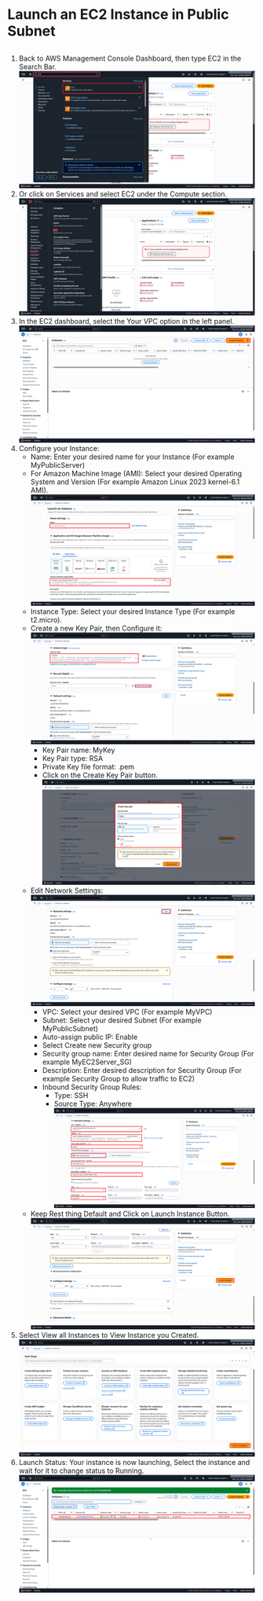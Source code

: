 # Launch an EC2 Instance in Public Subnet
##
1. Back to AWS Management Console Dashboard, then type EC2 in the Search Bar. ![Search_EC2](Images/Search_EC2.png)
2. Or click on Services and select EC2 under the Compute section. ![Services_EC2](Images/Services_EC2.png)
3. In the EC2 dashboard, select the Your VPC option in the left panel. ![Launch_EC2](Images/Launch_EC2.png)
4. Configure your Instance:
   - Name: Enter your desired name for your Instance (For example MyPublicServer)
   - For Amazon Machine Image (AMI): Select your desired Operating System and Version (For example Amazon Linux 2023 kernel-6.1 AMI). ![Configure_EC2_A](Images/Configure_EC2_A.png)
   - Instance Type: Select your desired Instance Type (For example t2.micro).
   - Create a new Key Pair, then Configure it: ![Configure_EC2_B](Images/Configure_EC2_B.png)
     + Key Pair name: MyKey
     + Key Pair type: RSA
     + Private Key file format: .pem 
     + Click on the Create Key Pair button. ![Configure_KeyPair](Images/Configure_KeyPair.png)
   - Edit Network Settings: ![Configure_EC2_C](Images/Configure_EC2_C.png)
     + VPC: Select your desired VPC (For example MyVPC)
     + Subnet: Select your desired Subnet (For example MyPublicSubnet)
     + Auto-assign public IP: Enable
     + Select Create new Security group
     + Security group name: Enter desired name for Security Group (For example MyEC2Server_SG)
     + Description: Enter desired description for Security Group (For example Security Group to allow traffic to EC2)
     + Inbound Security Group Rules:
       - Type: SSH
       - Source Type: Anywhere ![Configure_Network](Images/Configure_Network.png)
   - Keep Rest thing Default and Click on Launch Instance Button. ![Launched_Instance](Images/Launched_EC2.png)
5. Select View all Instances to View Instance you Created. ![View_Launched_Instance](Images/View_Launched_EC2.png)
6. Launch Status: Your instance is now launching, Select the instance and wait for it to change status to Running. ![Running_EC2](Images/Running_EC2.png)
